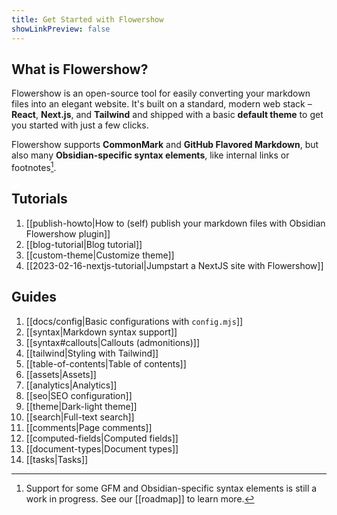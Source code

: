 ```yaml
---
title: Get Started with Flowershow
showLinkPreview: false
---
```


## What is Flowershow?

Flowershow is an open-source tool for easily converting your markdown files into an elegant website. It's built on a standard, modern web stack – **React**, **Next.js**, and **Tailwind** and shipped with a basic **default theme** to get you started with just a few clicks.

Flowershow supports **CommonMark** and **GitHub Flavored Markdown**, but also many **Obsidian-specific syntax elements**, like internal links or footnotes[^1].
[^1]: Support for some GFM and Obsidian-specific syntax elements is still a work in progress. See our [[roadmap]] to learn more.

## Tutorials

1. [[publish-howto|How to (self) publish your markdown files with Obsidian Flowershow plugin]]
2. [[blog-tutorial|Blog tutorial]]
3. [[custom-theme|Customize theme]]
4. [[2023-02-16-nextjs-tutorial|Jumpstart a NextJS site with Flowershow]]

## Guides

1. [[docs/config|Basic configurations with `config.mjs`]]
2. [[syntax|Markdown syntax support]]
3. [[syntax#callouts|Callouts (admonitions)]]
4. [[tailwind|Styling with Tailwind]]
5. [[table-of-contents|Table of contents]]
6. [[assets|Assets]]
7. [[analytics|Analytics]]
8. [[seo|SEO configuration]]
9. [[theme|Dark-light theme]]
10. [[search|Full-text search]]
11. [[comments|Page comments]]
12. [[computed-fields|Computed fields]]
13. [[document-types|Document types]]
14. [[tasks|Tasks]]

